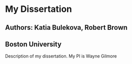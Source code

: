 # My Dissertation
## Authors: Katia Bulekova, Robert Brown
## Boston University

Description of my dissertation.
My PI is Wayne Gilmore
